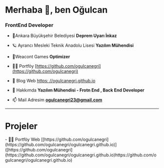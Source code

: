 <h1>Merhaba 👋, ben Oğulcan</h1>
<h3>FrontEnd Developer</h3>

- 🧷Ankara Büyükşehir Belediyesi **Deprem Uyarı İnkaz**

- 🪐 Ayrancı Mesleki Teknik Anadolu Lisesi **Yazılım Mühendisi**

- 🧷Weacont Games **Optimizer**

- 👨‍💻 Portföy [https://github.com/ogulcanegri](https://github.com/ogulcanegri)

- 📝 Blog Web [https: //ogulcanegri.github.io](https://ogulcanegri.github.io)

- 💬 Hakkımda **Yazılım Mühendisi - Frotn End , Back End Developer**

- 📫 Mail Adresim **ogulcanegri23@gmail.com**
<hr>
<h1>Projeler</h1>
- 👨‍💻 Portföy Web [[https://github.com/ogulcanegri](https://github.com/ogulcanegri/ogulcanegri.github.io)]([https://github.com/ogulcanegri](https://github.com/ogulcanegri/ogulcanegri.github.io)https://github.com/ogulcanegri/ogulcanegri.github.io)
